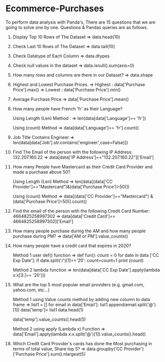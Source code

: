 # Ecommerce-Purchases

To perform data analysis with Panda's, There are 15 questions that we are going to solve one by one. Questions & Pandas queries are as follows.

1. Display Top 10 Rows of The Dataset
=> data.head(10)

2. Check Last 10 Rows of The Dataset
=> data.tail(10)

3. Check Datatype of Each Column
=> data.dtypes

4. Check null values in the dataset
=> data.isnull().sum(axis=0)

5. How many rows and columns are there in our Dataset? 
=> data.shape

6. Highest and Lowest Purchase Prices.
=> Highest : data['Purchase Price'].max()
=> Lowest : data['Purchase Price'].min()

7. Average Purchase Price
=> data['Purchase Price'].mean()

8. How many people have French 'fr' as their Language?

   Using Length (Len) Method :
=> len(data[data['Language']== 'fr'])

   Using (count) Method
=> data[data['Language']== 'fr'].count()
  
9. Job Title Contains Engineer
=> len(data[data['Job'].str.contains('engineer',case=False)])

10. Find The Email of the person with the following IP Address: 132.207.160.22
=>  data[data['IP Address']=="132.207.160.22"]['Email']

11. How many People have Mastercard as their Credit Card Provider and made a purchase above 50?

    Using Length (Len) Method
=>  len(data[(data['CC Provider']=="Mastercard")&(data['Purchase Price']>50)])

    Using (count) Method
=>  data[(data['CC Provider']=="Mastercard") & (data['Purchase Price']>50)].count()

12. Find the email of the person with the following Credit Card Number: 4664825258997302
=>  data[data['Credit Card']== 4664825258997302]['Email']

13. How many people purchase during the AM and how many people purchase during PM?
=>  data['AM or PM'].value_counts()

14. How many people have a credit card that expires in 2020?

    Method 1 user def() function 
=>  def fun():
    count = 0
    for date in data ['CC Exp Date']:
        if date.split('/')[1]=='20':
            count=count+1
    print (count)

    Method 2 lambda function
=>  len(data[data['CC Exp Date'].apply(lambda x:x[3:]== '20')])

15. What are the top 5 most popular email providers (e.g. gmail.com, yahoo.com, etc...)

    Method 1 using Value counts method by adding new column to data frame
=>  list1 = []
    for email in data['Email']:
    list1.append(email.split('@')[1])
    data['temp']= list1
    data.head(1)

    data['temp'].value_counts().head(5)

    Method 2 using apply (Lambda x) Function
=>  data['Email'].apply(lambda x:x.split('@')[1]).value_counts().head()

16. Which Credit Card Provider's cards has done the Most purchasing in terms of total value, Share top 5?
=>  data.groupby('CC Provider')['Purchase Price'].sum().nlargest(5)


